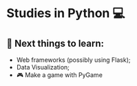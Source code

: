 # Studies in Python :computer:

## :pencil: Next things to learn:
- Web frameworks (possibly using Flask);
- Data Visualization;
- :video_game: Make a game with PyGame 

